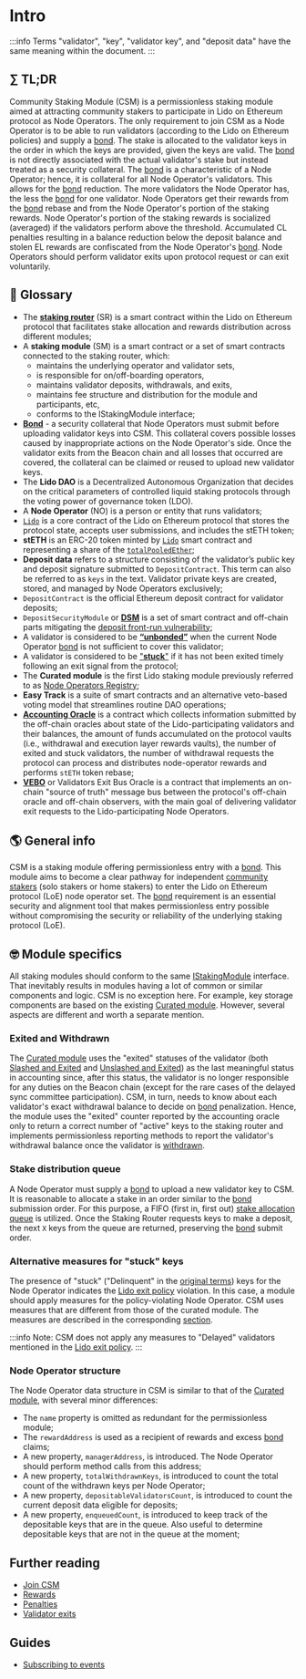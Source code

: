 # Intro

:::info
Terms "validator", "key", "validator key", and "deposit data" have the same meaning within the document.
:::

## ∑ TL;DR
Community Staking Module (CSM) is a permissionless staking module aimed at attracting community stakers to participate in Lido on Ethereum protocol as Node Operators. The only requirement to join CSM as a Node Operator is to be able to run validators (according to the Lido on Ethereum policies) and supply a [bond](./join-csm#bond). The stake is allocated to the validator keys in the order in which the keys are provided, given the keys are valid. The [bond](./join-csm#bond) is not directly associated with the actual validator's stake but instead treated as a security collateral. The [bond](./join-csm#bond) is a characteristic of a Node Operator; hence, it is collateral for all Node Operator's validators. This allows for the [bond](./join-csm#bond) reduction. The more validators the Node Operator has, the less the [bond](./join-csm#bond) for one validator. Node Operators get their rewards from the [bond](./join-csm#bond) rebase and from the Node Operator's portion of the staking rewards. Node Operator's portion of the staking rewards is socialized (averaged) if the validators perform above the threshold. Accumulated CL penalties resulting in a balance reduction below the deposit balance and stolen EL rewards are confiscated from the Node Operator's [bond](./join-csm#bond). Node Operators should perform validator exits upon protocol request or can exit voluntarily.

## 📓 Glossary
- The [**staking router**](/contracts/staking-router.md) (SR) is a smart contract within the Lido on Ethereum protocol that facilitates stake allocation and rewards distribution across different modules;
- A **staking module** (SM) is a smart contract or a set of smart contracts connected to the staking router, which:
    - maintains the underlying operator and validator sets,
    - is responsible for on/off-boarding operators,
    - maintains validator deposits, withdrawals, and exits,
    - maintains fee structure and distribution for the module and participants, etc,
    - conforms to the IStakingModule interface;
- **[Bond](./join-csm#bond)** - a security collateral that Node Operators must submit before uploading validator keys into CSM. This collateral covers possible losses caused by inappropriate actions on the Node Operator's side. Once the validator exits from the Beacon chain and all losses that occurred are covered, the collateral can be claimed or reused to upload new validator keys.
- The **Lido DAO** is a Decentralized Autonomous Organization that decides on the critical parameters of controlled liquid staking protocols through the voting power of governance token (LDO).
- A **Node Operator** (NO) is a person or entity that runs validators;
- [`Lido`](/contracts/lido.md) is a core contract of the Lido on Ethereum protocol that stores the protocol state, accepts user submissions, and includes the stETH token;
- **stETH** is an ERC-20 token minted by [`Lido`](https://etherscan.io/address/0xae7ab96520DE3A18E5e111B5EaAb095312D7fE84) smart contract and representing a share of the [`totalPooledEther`](/contracts/lido.md#rebase);
- **Deposit data** refers to a structure consisting of the validator’s public key and deposit signature submitted to `DepositContract`. This term can also be referred to as `keys` in the text. Validator private keys are created, stored, and managed by Node Operators exclusively;
- `DepositContract` is the official Ethereum deposit contract for validator deposits;
- `DepositSecurityModule` or [**DSM**](/guides/deposit-security-manual.md) is a set of smart contract and off-chain parts mitigating the [deposit front-run vulnerability](/guides/deposit-security-manual.md#the-vulnerability);
- A validator is considered to be [**“unbonded”**](/staking-modules/csm/join-csm.md#unbonded-validators) when the current Node Operator [bond](./join-csm#bond) is not sufficient to cover this validator;
- A validator is considered to be ["**stuck**"](/contracts/staking-router.md#exited-and-stuck-validators) if it has not been exited timely following an exit signal from the protocol;
- The **Curated module** is the first Lido staking module previously referred to as [Node Operators Registry](/contracts/node-operators-registry);
- **Easy Track** is a suite of smart contracts and an alternative veto-based voting model that streamlines routine DAO operations;
- [**Accounting Oracle**](/contracts/accounting-oracle.md) is a contract which collects information submitted by the off-chain oracles about state of the Lido-participating validators and their balances, the amount of funds accumulated on the protocol vaults (i.e., withdrawal and execution layer rewards vaults), the number of exited and stuck validators, the number of withdrawal requests the protocol can process and distributes node-operator rewards and performs `stETH` token rebase;
- [**VEBO**](/contracts/validators-exit-bus-oracle.md) or Validators Exit Bus Oracle is a contract that implements an on-chain "source of truth" message bus between the protocol's off-chain oracle and off-chain observers, with the main goal of delivering validator exit requests to the Lido-participating Node Operators.

## 🌎 General info
CSM is a staking module offering permissionless entry with a [bond](./join-csm#bond). This module aims to become a clear pathway for independent [community stakers](https://research.lido.fi/t/lido-on-ethereum-community-validation-manifesto/3331#lido-on-ethereum-community-validation-manifesto-1) (solo stakers or home stakers) to enter the Lido on Ethereum protocol (LoE) node operator set. The [bond](./join-csm#bond) requirement is an essential security and alignment tool that makes permissionless entry possible without compromising the security or reliability of the underlying staking protocol (LoE).

## 🤓 Module specifics
All staking modules should conform to the same [IStakingModule](https://github.com/lidofinance/core/blob/aada42242e893ea2726e629c135cd375d30575fc/contracts/0.8.9/interfaces/IStakingModule.sol) interface. That inevitably results in modules having a lot of common or similar components and logic. CSM is no exception here. For example, key storage components are based on the existing [Curated module](/contracts/node-operators-registry.md). However, several aspects are different and worth a separate mention.

### Exited and Withdrawn
The [Curated module](/contracts/node-operators-registry.md) uses the "exited" statuses of the validator (both [Slashed and Exited](https://notes.ethereum.org/7CFxjwMgQSWOHIxLgJP2Bw#44-Step-4-Slashed-and-Exited) and [Unslashed and Exited](https://notes.ethereum.org/7CFxjwMgQSWOHIxLgJP2Bw#45-Step-5-Unslashed-and-Exited)) as the last meaningful status in accounting since, after this status, the validator is no longer responsible for any duties on the Beacon chain (except for the rare cases of the delayed sync committee participation). CSM, in turn, needs to know about each validator's exact withdrawal balance to decide on [bond](./join-csm#bond) penalization. Hence, the module uses the "exited" counter reported by the accounting oracle only to return a correct number of "active" keys to the staking router and implements permissionless reporting methods to report the validator's withdrawal balance once the validator is [withdrawn](https://consensys.io/shanghai-capella-upgrade#:~:text=Finally%2C%20the%20withdrawable%20validator%20is%20subject%20to%20the%20same%2C%20automated%20%E2%80%9Csweep%E2%80%9D%20that%20processes%20partial%20withdrawals%2C%20and%20its%20balance%20is%20withdrawn).

### Stake distribution queue
A Node Operator must supply a [bond](./join-csm#bond) to upload a new validator key to CSM. It is reasonable to allocate a stake in an order similar to the [bond](./join-csm#bond) submission order. For this purpose, a FIFO (first in, first out) [stake allocation queue](/staking-modules/csm/join-csm.md#stake-allocation-queue) is utilized. Once the Staking Router requests keys to make a deposit, the next `X` keys from the queue are returned, preserving the [bond](./join-csm#bond) submit order.

### Alternative measures for "stuck" keys
The presence of "stuck" ("Delinquent" in the [original terms](https://snapshot.org/#/lido-snapshot.eth/proposal/0xa4eb1220a15d46a1825d5a0f44de1b34644d4aa6bb95f910b86b29bb7654e330)) keys for the Node Operator indicates the [Lido exit policy](/guides/node-operators/general-overview#validator-exits-policy-penalties-and-recovering) violation. In this case, a module should apply measures for the policy-violating Node Operator. CSM uses measures that are different from those of the curated module. The measures are described in the corresponding [section](/staking-modules/csm/validator-exits.md#protocol-initiated-exits).

:::info
Note: CSM does not apply any measures to "Delayed" validators mentioned in the [Lido exit policy](/guides/node-operators/general-overview#validator-exits-policy-penalties-and-recovering).
:::

### Node Operator structure
The Node Operator data structure in CSM is similar to that of the [Curated module](/contracts/node-operators-registry.md), with several minor differences:
- The `name` property is omitted as redundant for the permissionless module;
- The `rewardAddress` is used as a recipient of rewards and excess [bond](./join-csm#bond) claims;
- A new property, `managerAddress`, is introduced. The Node Operator should perform method calls from this address;
- A new property, `totalWithdrawnKeys`, is introduced to count the total count of the withdrawn keys per Node Operator;
- A new property, `depositableValidatorsCount`, is introduced to count the current deposit data eligible for deposits;
- A new property, `enqueuedCount`, is introduced to keep track of the depositable keys that are in the queue. Also useful to determine depositable keys that are not in the queue at the moment;

## Further reading

- [Join CSM](/staking-modules/csm/join-csm.md)
- [Rewards](/staking-modules/csm/rewards.md)
- [Penalties](/staking-modules/csm/penalties.md)
- [Validator exits](/staking-modules/csm/validator-exits.md)

## Guides
- [Subscribing to events](/staking-modules/csm/guides/events.md)
